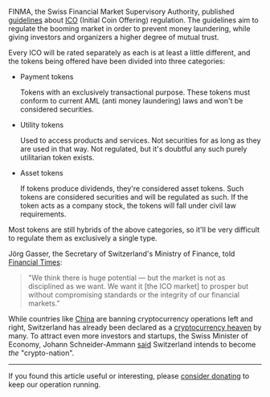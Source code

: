 FINMA, the Swiss Financial Market Supervisory Authority, published [guidelines][guide] about [ICO] (Initial Coin Offering) regulation. The guidelines aim to regulate the booming market in order to prevent money laundering, while giving investors and organizers a higher degree of mutual trust.

Every ICO will be rated separately as each is at least a little different, and the tokens being offered have been divided into three categories:

- Payment tokens

  Tokens with an exclusively transactional purpose. These tokens must conform to current AML (anti money laundering) laws and won't be considered securities.

- Utility tokens

  Used to access products and services. Not securities for as long as they are used in that way. Not regulated, but it's doubtful any such purely utilitarian token exists.

- Asset tokens

  If tokens produce dividends, they're considered asset tokens. Such tokens are considered securities and will be regulated as such. If the token acts as a company stock, the tokens will fall under civil law requirements.

Most tokens are still hybrids of the above categories, so it'll be very difficult to regulate them as exclusively a single type.

Jörg Gasser, the Secretary of Switzerland's Ministry of Finance, told [Financial Times][ft]:

> "We think there is huge potential — but the market is not as disciplined as we want. We want it [the ICO market] to prosper but without compromising standards or the integrity of our financial markets.”

While countries like [China][kina] are banning cryptocurrency operations left and right, Switzerland has already been declared as a [cryptocurrency heaven][raj] by many. To attract even more investors and startups, the Swiss Minister of Economy, Johann Schneider-Ammann [said][izjavio] Switzerland intends to become *the* "crypto-nation".

---

If you found this article useful or interesting, please [consider donating][donate] to keep our operation running.

[donate]: https://bitfalls.com/donate
[finma]: https://www.finma.ch/en/
[guide]: https://www.finma.ch/en/news/2018/02/20180216-mm-ico-wegleitung/
[ico]: https://bitfalls.com/glossary/#ico
[ft]: https://www.ft.com/content/c2098ef6-ff84-11e7-9650-9c0ad2d7c5b5
[kina]: https://bitfalls.com/2018/02/05/cryptocurrency-markets-stuck-limbo-good-bad-news-china-world/
[izjavio]: https://www.ft.com/content/737b9634-1303-11e8-8cb6-b9ccc4c4dbbb
[raj]: https://bitfalls.com/2018/02/02/sberbank-plans-launch-crypto-exchange/
